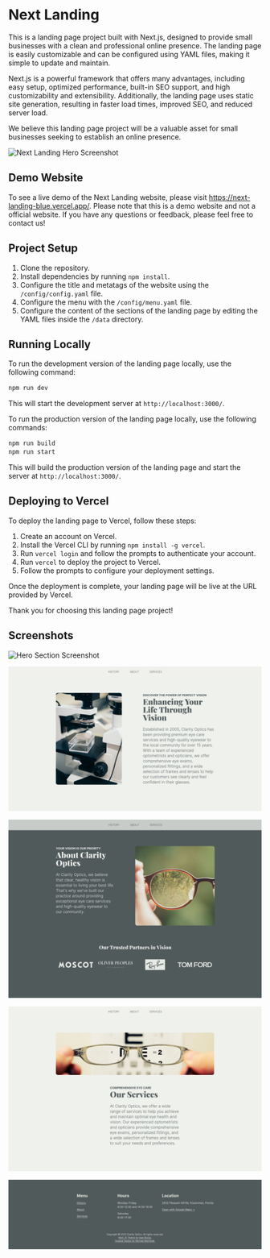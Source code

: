 # Next Landing

This is a landing page project built with Next.js, designed to provide small
businesses with a clean and professional online presence. The landing page is
easily customizable and can be configured using YAML files, making it simple to
update and maintain.

Next.js is a powerful framework that offers many advantages, including easy
setup, optimized performance, built-in SEO support, and high customizability
and extensibility. Additionally, the landing page uses static site generation,
resulting in faster load times, improved SEO, and reduced server load.

We believe this landing page project will be a valuable asset for small
businesses seeking to establish an online presence.

![Next Landing Hero
Screenshot](https://github.com/writeonlycode/next-landing/raw/main/src/screenshots/next-landing-desktop-navbar-hero.png)


## Demo Website

To see a live demo of the Next Landing website, please visit
https://next-landing-blue.vercel.app/. Please note that this is a demo website
and not a official website. If you have any questions or feedback, please feel
free to contact us!

## Project Setup

1. Clone the repository.
2. Install dependencies by running `npm install`.
3. Configure the title and metatags of the website using the
   `/config/config.yaml` file.
4. Configure the menu with the `/config/menu.yaml` file.
5. Configure the content of the sections of the landing page by editing the
   YAML files inside the `/data` directory.


## Running Locally

To run the development version of the landing page locally, use the following
command:

```bash
npm run dev
```

This will start the development server at `http://localhost:3000/`.

To run the production version of the landing page locally, use the following
commands:

```bash
npm run build
npm run start
```

This will build the production version of the landing page and start the server
at `http://localhost:3000/`.


## Deploying to Vercel

To deploy the landing page to Vercel, follow these steps:

1. Create an account on Vercel.
2. Install the Vercel CLI by running `npm install -g vercel`.
3. Run `vercel login` and follow the prompts to authenticate your account.
4. Run `vercel` to deploy the project to Vercel.
5. Follow the prompts to configure your deployment settings.

Once the deployment is complete, your landing page will be live at the URL
provided by Vercel.

Thank you for choosing this landing page project!


## Screenshots

![Hero Section Screenshot](https://github.com/writeonlycode/next-landing/raw/main/src/screenshots/next-landing-desktop-navbar-hero.png)

![History Section Screenshot](https://github.com/writeonlycode/next-landing/raw/main/src/screenshots/next-landing-desktop-history.png)

![About Section Screenshot](https://github.com/writeonlycode/next-landing/raw/main/src/screenshots/next-landing-desktop-about.png)

![Services Section Screenshot](https://github.com/writeonlycode/next-landing/raw/main/src/screenshots/next-landing-desktop-services.png)

![Footer Section Screenshot](https://github.com/writeonlycode/next-landing/raw/main/src/screenshots/next-landing-desktop-footer.png)

